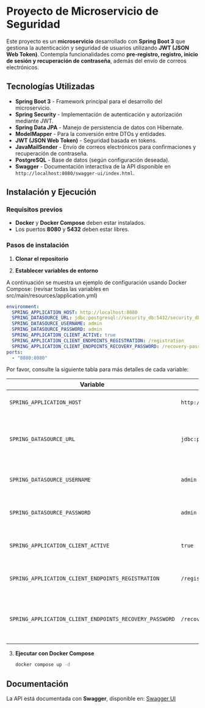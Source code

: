 # Proyecto de Microservicio de Seguridad

Este proyecto es un **microservicio** desarrollado con **Spring Boot 3** que gestiona la autenticación y seguridad de usuarios utilizando **JWT (JSON Web Token)**. Contempla funcionalidades como **pre-registro, registro, inicio de sesión y recuperación de contraseña**, además del envío de correos electrónicos.

## Tecnologías Utilizadas

- **Spring Boot 3** - Framework principal para el desarrollo del microservicio.
- **Spring Security** - Implementación de autenticación y autorización mediante JWT.
- **Spring Data JPA** - Manejo de persistencia de datos con Hibernate.
- **ModelMapper** - Para la conversión entre DTOs y entidades.
- **JWT (JSON Web Token)** - Seguridad basada en tokens.
- **JavaMailSender** - Envío de correos electrónicos para confirmaciones y recuperación de contraseña.
- **PostgreSQL** - Base de datos (según configuración deseada).
- **Swagger** - Documentación interactiva de la API disponible en `http://localhost:8080/swagger-ui/index.html`.


## Instalación y Ejecución

### Requisitos previos
- **Docker** y **Docker Compose** deben estar instalados.
- Los puertos **8080** y **5432** deben estar libres.

### Pasos de instalación

1. **Clonar el repositorio**

2. **Establecer variables de entorno**

A continuación se muestra un ejemplo de configuración usando Docker Compose: (revisar todas las variables en src/main/resources/application.yml)

```yaml
environment:
  SPRING_APPLICATION_HOST: http://localhost:8080
  SPRING_DATASOURCE_URL: jdbc:postgresql://security_db:5432/security_db
  SPRING_DATASOURCE_USERNAME: admin
  SPRING_DATASOURCE_PASSWORD: admin
  SPRING_APPLICATION_CLIENT_ACTIVE: true
  SPRING_APPLICATION_CLIENT_ENDPOINTS_REGISTRATION: /registration
  SPRING_APPLICATION_CLIENT_ENDPOINTS_RECOVERY_PASSWORD: /recovery-password
ports:
  - "8080:8080"
```

Por favor, consulte la siguiente tabla para más detalles de cada variable:

| Variable                                              | Valor por defecto                                   | Descripción                                             |
|-------------------------------------------------------|-----------------------------------------------------|---------------------------------------------------------|
| `SPRING_APPLICATION_HOST`                             | `http://localhost:8080`                             | URL base de la aplicación Spring.                       |
| `SPRING_DATASOURCE_URL`                               | `jdbc:postgresql://security_db:5432/security_db`    | Cadena de conexión JDBC para la base de datos de seguridad. |
| `SPRING_DATASOURCE_USERNAME`                          | `admin`                                             | Usuario para acceder a la base de datos.                |
| `SPRING_DATASOURCE_PASSWORD`                          | `admin`                                             | Contraseña para acceder a la base de datos.             |
| `SPRING_APPLICATION_CLIENT_ACTIVE`                    | `true`                                              | Indica si la funcionalidad de cliente está activa.      |
| `SPRING_APPLICATION_CLIENT_ENDPOINTS_REGISTRATION`    | `/registration`                                     | Ruta para el endpoint de registro de usuarios.          |
| `SPRING_APPLICATION_CLIENT_ENDPOINTS_RECOVERY_PASSWORD`| `/recovery-password`                                | Ruta para el endpoint de recuperación de contraseña de usuarios. |

3. **Ejecutar con Docker Compose**
   ```bash
   docker compose up -d
   ```

## Documentación
La API está documentada con **Swagger**, disponible en:
[Swagger UI](http://localhost:8080/swagger-ui/index.html)


